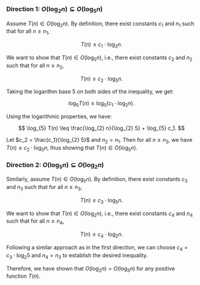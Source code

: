 ### Direction 1: $O(\log_{2} n) \subseteq O(\log_{5} n)$

Assume $T(n) \in O(\log_{2} n)$. By definition, there exist constants $c_1$ and $n_1$ such that for all $n \geq n_1$,

$$
T(n) \leq c_1 \cdot \log_{2} n.
$$

We want to show that $T(n) \in O(\log_{5} n)$, i.e., there exist constants $c_2$ and $n_2$ such that for all $n \geq n_2$,

$$
T(n) \leq c_2 \cdot \log_{5} n.
$$

Taking the logarithm base 5 on both sides of the inequality, we get:

$$
\log_{5} T(n) \leq \log_{5} (c_1 \cdot \log_{2} n).
$$

Using the logarithmic properties, we have:

$$
\log_{5} T(n) \leq \frac{\log_{2} n}{\log_{2} 5} + \log_{5} c_1.
$$

Let $c_2 = \frac{c_1}{\log_{2} 5}$ and $n_2 = n_1$. Then for all $n \geq n_2$, we have $T(n) \leq c_2 \cdot \log_{5} n$, thus showing that $T(n) \in O(\log_{5} n)$.
### Direction 2: $O(\log_{5} n) \subseteq O(\log_{2} n)$

Similarly, assume $T(n) \in O(\log_{5} n)$. By definition, there exist constants $c_3$ and $n_3$ such that for all $n \geq n_3$,

$$
T(n) \leq c_3 \cdot \log_{5} n.
$$

We want to show that $T(n) \in O(\log_{2} n)$, i.e., there exist constants $c_4$ and $n_4$ such that for all $n \geq n_4$,

$$
T(n) \leq c_4 \cdot \log_{2} n.
$$

Following a similar approach as in the first direction, we can choose $c_4 = c_3 \cdot \log_{2} 5$ and $n_4 = n_3$ to establish the desired inequality.

Therefore, we have shown that $O(\log_{2} n) = O(\log_{5} n)$ for any positive function $T(n)$.

